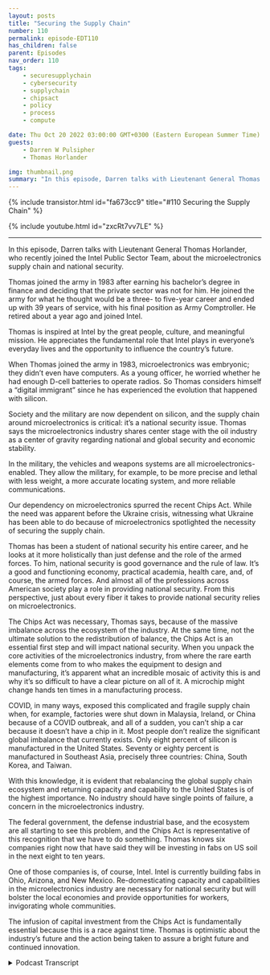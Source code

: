 ```yaml
---
layout: posts
title: "Securing the Supply Chain"
number: 110
permalink: episode-EDT110
has_children: false
parent: Episodes
nav_order: 110
tags:
    - securesupplychain
    - cybersecurity
    - supplychain
    - chipsact
    - policy
    - process
    - compute

date: Thu Oct 20 2022 03:00:00 GMT+0300 (Eastern European Summer Time)
guests:
    - Darren W Pulsipher
    - Thomas Horlander

img: thumbnail.png
summary: "In this episode, Darren talks with Lieutenant General Thomas Horlander, who recently joined the Intel Public Sector Team, about the microelectronics supply chain and national security. "
---
```


{% include transistor.html id="fa673cc9" title="#110 Securing the Supply Chain" %}

{% include youtube.html id="zxcRt7vv7LE" %}

---

In this episode, Darren talks with Lieutenant General Thomas Horlander, who recently joined the Intel Public Sector Team, about the microelectronics supply chain and national security.

Thomas joined the army in 1983 after earning his bachelor’s degree in finance and deciding that the private sector was not for him. He joined the army for what he thought would be a three- to five-year career and ended up with 39 years of service, with his final position as Army Comptroller. He retired about a year ago and joined Intel.

Thomas is inspired at Intel by the great people, culture, and meaningful mission. He appreciates the fundamental role that Intel plays in everyone’s everyday lives and the opportunity to influence the country’s future.

When Thomas joined the army in 1983, microelectronics was embryonic; they didn’t even have computers. As a young officer, he worried whether he had enough D-cell batteries to operate radios. So Thomas considers himself a “digital immigrant” since he has experienced the evolution that happened with silicon.

Society and the military are now dependent on silicon, and the supply chain around microelectronics is critical: it’s a national security issue. Thomas says the microelectronics industry shares center stage with the oil industry as a center of gravity regarding national and global security and economic stability.

In the military, the vehicles and weapons systems are all microelectronics-enabled. They allow the military, for example, to be more precise and lethal with less weight, a more accurate locating system, and more reliable communications.

Our dependency on microelectronics spurred the recent Chips Act. While the need was apparent before the Ukraine crisis, witnessing what Ukraine has been able to do because of microelectronics spotlighted the necessity of securing the supply chain.

Thomas has been a student of national security his entire career, and he looks at it more holistically than just defense and the role of the armed forces. To him, national security is good governance and the rule of law. It’s a good and functioning economy, practical academia, health care, and, of course, the armed forces. And almost all of the professions across American society play a role in providing national security. From this perspective, just about every fiber it takes to provide national security relies on microelectronics.

The Chips Act was necessary, Thomas says, because of the massive imbalance across the ecosystem of the industry. At the same time, not the ultimate solution to the redistribution of balance, the Chips Act is an essential first step and will impact national security. When you unpack the core activities of the microelectronics industry, from where the rare earth elements come from to who makes the equipment to design and manufacturing, it’s apparent what an incredible mosaic of activity this is and why it’s so difficult to have a clear picture on all of it. A microchip might change hands ten times in a manufacturing process.

COVID, in many ways, exposed this complicated and fragile supply chain when, for example, factories were shut down in Malaysia, Ireland, or China because of a COVID outbreak, and all of a sudden, you can’t ship a car because it doesn’t have a chip in it. Most people don’t realize the significant global imbalance that currently exists. Only eight percent of silicon is manufactured in the United States. Seventy or eighty percent is manufactured in Southeast Asia, precisely three countries: China, South Korea, and Taiwan.

With this knowledge, it is evident that rebalancing the global supply chain ecosystem and returning capacity and capability to the United States is of the highest importance. No industry should have single points of failure, a concern in the microelectronics industry.

The federal government, the defense industrial base, and the ecosystem are all starting to see this problem, and the Chips Act is representative of this recognition that we have to do something. Thomas knows six companies right now that have said they will be investing in fabs on US soil in the next eight to ten years.

One of those companies is, of course, Intel. Intel is currently building fabs in Ohio, Arizona, and New Mexico. Re-domesticating capacity and capabilities in the microelectronics industry are necessary for national security but will bolster the local economies and provide opportunities for workers, invigorating whole communities.

The infusion of capital investment from the Chips Act is fundamentally essential because this is a race against time. Thomas is optimistic about the industry’s future and the action being taken to assure a bright future and continued innovation. 


<details>
<summary> Podcast Transcript </summary>

<p>﻿1</p>
<p>Hello, thisis Darren Pulsipher, chief solutionarchitect of public sector at Intel.</p>
<p>And welcome to Embracing</p>
<p>Digital Transformation,where we investigate effective change,leveragingpeople, process and technology.</p>
<p>On today's episode,</p>
<p>Securing the supply Chain with former</p>
<p>Lieutenant General Thomas Horlander.</p>
<p>Thomas, welcome to the show.</p>
<p>Great to be here, Darren</p>
<p>And thanks for having me.</p>
<p>I look forward to our discussion today.</p>
<p>So, Thomas has joined usrecently at Intel, joinedthe Intel Public Sector team.</p>
<p>Another great hire.</p>
<p>We've hired quite a few former militarythat had just brought so much depthto our team.</p>
<p>And Thomas, you were in the Army,</p>
<p>Lieutenant, Lieutenant General.</p>
<p>Tell us a little bitabout your background.</p>
<p>And so the you know, the audience canget to know you a little bitwell.</p>
<p>So, Darren I joined the Army back in 1983after I had got my bachelor's degreein the great state of Washington and</p>
<p>I when Iwhen I joined when I joined the Army,you know, we were going throughthe country was going throughsome some tough economic times.</p>
<p>And, you know,</p>
<p>I come from a military family.</p>
<p>My father served inboth the Korean and Vietnam warsin the United States Air Force.</p>
<p>And I basicallygraduated from college with a bachelor'sdegree in finance, thought</p>
<p>I was going to have this blossoming careerin the private sector.</p>
<p>Things are pretty tough.</p>
<p>So I quickly realized thatliving back at home with my mom and dadand sleeping in the same bed</p>
<p>I did when I was 12 yearsold, was not what I had aspired todo with my life.</p>
<p>So I sought out the military and Ijoined, went to basic trainingand then officer candidate schooland started a career that I thoughtwas going to be about 3 to 5 years long.</p>
<p>And it turned out to be 39 yearsof service. Wow.</p>
<p>So, I mean,</p>
<p>I just recently retired last year,as you said, as a three starlieutenant general.</p>
<p>I did a lot ofwork in the field, artilleryas a younger officer in combat, our field.</p>
<p>And then at about year 18,</p>
<p>I became a controllerand served in that capacityfor the final 20 yearsor so of my life with my final positionbeing the Comptroller of the Army.</p>
<p>And I retired out of that position herejust about a year ago today.</p>
<p>It was the 1st of October, a year ago.</p>
<p>And so love the Army loved serving.</p>
<p>You know, a lot of people come upand thank you for my service, but</p>
<p>I just like to tell everybody</p>
<p>I was the lucky one to get to wearthe uniform and serve our countryfor as long as I did.</p>
<p>Well, I'm going to I'm going to echowhat many other people have said.</p>
<p>And thank you very muchfor your dedication toto our country and serving today.</p>
<p>Yeah.</p>
<p>We want to talk a little bit todayabout supply chain.</p>
<p>And because you were the controller,the the Army,you know a lot about supply chain.</p>
<p>You know a lot about.</p>
<p>You know.</p>
<p>About I mean, if I say so,you know, a lot more than I do.</p>
<p>And andalso, we've got this chip sackthat was recently passed.</p>
<p>Tell can you tell the audiencea little bit about how the chip sac playswith our national securityand with our Department of Defense?</p>
<p>Yeah. Sofor me, I would tell youas I joined.</p>
<p>So let me just back up for a second,</p>
<p>Daryn, and tell you, you know,as a as a retired guardand I knew I didn't want to be retiredand just stay at home,and I did want to pursue a second career.</p>
<p>But I wanted somethingthat was really meaningful.</p>
<p>I wanted</p>
<p>I wanted to get with a good organizationthat had a really a meaningfulmission, great people.</p>
<p>And I would tell you, I struck gold.</p>
<p>I absolutely struck goldwhen I got a phone call from Greg Clifton,which started the process of mebeing able to join the One Intel team.</p>
<p>And what a privilege, what a pleasure.</p>
<p>I would tell you, I absolutely love it.</p>
<p>And I would tellyou, you know, it's it'ssuch a great opportunityfor me to continue to contributeand to serve our fellow countrymen.</p>
<p>I can tell you,</p>
<p>I wouldn't have said this 30 years ago,but I think it's in my DNAnow that I want to do that.</p>
<p>And I would just tell you,being with Intel,</p>
<p>I just I love every day great teammates.</p>
<p>What a fantastic culture that thisorganization has and fantastic leaders.</p>
<p>And I really consider myself fortunate.</p>
<p>But, you know, I guess what I tell you isit does not surprise meafter these six or seven monthsthat I've been with this teamas towhy Intel is an iconic industry leader.</p>
<p>And so I really</p>
<p>I really consider myself fortunate.</p>
<p>And what I really inspires meis that Intel playsis fundamental role in everybody'severyday lives, not just day to day.</p>
<p>I mean, you can't get up in the morningwithout some kind of microelectronicsright there at your every move.</p>
<p>But it's also that we get an opportunityto influence the future of our country,the future of the worldand our children's future.</p>
<p>And so I guess what I tell you isand you're going to laughwhen I say this, but I would just say,how wonderful was that?</p>
<p>Oh, there you go, Pat.</p>
<p>Pat will be ecstatic thatyou tied Our Lady our newest branding in.</p>
<p>Right. How wonderful that.</p>
<p>That's awesome. So.</p>
<p>I would tell you, you know, I'm excited.</p>
<p>I love this. Butit's so interestingwhen I think back over my life and I thinknow it's not that I'm this old man,but when I think back over my lifeand you and I are about the same,probably about the same age.</p>
<p>Yeah.</p>
<p>When I joined the army there.</p>
<p>When I joined the army,we didn't have computers.</p>
<p>We didn't havewe probably had microelectronics,but it was such in a an embryonic stage.</p>
<p>It was probably in just a very remotepocket of our society or in the world.</p>
<p>I can remember as a young man,you know, our copying machinewas this ink drumthat you used to crankand remember notes, roll it.</p>
<p>And it would spill on this piece of paper.</p>
<p>And that's how that's how you made copies?</p>
<p>Yeah, we had single channel radios.</p>
<p>We used to connect wirefrom one radio to the other.</p>
<p>And, you know, todaywe talk about microchips.</p>
<p>But back then, my big worryas a young officerwas, did I have enough these cellbatteries to operate the radios?</p>
<p>So when youthink about how far we have evolvedand I would tell you,of course, my professionwas in the United States military,but I would tell youall segments of societyjust kind of evolved togetheras we discovered thesethis wonderful thing called siliconand all of our technological advances.</p>
<p>But, you know, I remember the days of</p>
<p>I remember the day one of my first dutyassignments in South Korea.</p>
<p>And I rememberwe used to sit there on Sundaysand go to thisthis building where AT&T had these booths,and we'd get in lineand we'd wait for the booths.</p>
<p>And I think you had like 10 minutesand you could make a stateside phone calland we'd get in the booth.</p>
<p>We call them mom and dad,or our loved ones would say,</p>
<p>Hey, it's me, I'm here,everything is okay,and that was the extentof telecommunications back in those days.</p>
<p>And now, of course, we sit here todayand we just speed dial on ouron our cell phone and.</p>
<p>Get a video call.</p>
<p>Yeah. And it's a video call.</p>
<p>Around the world.</p>
<p>So it's absolutely amazing.</p>
<p>And you heard me joke about this.</p>
<p>So people like you and me, you.</p>
<p>And I rememberwhen we got our first computer.</p>
<p>Oh, yeah. I remember the day.</p>
<p>You and I are digital immigrants.</p>
<p>Okay? We are not digital natives.</p>
<p>We're. We're older than that.</p>
<p>But I remember the day that I boughtmy first computer was probably around 1995and I bought a 286 and</p>
<p>I thought to myself, Good God,look at this monstrosity.</p>
<p>And for some of you out there,this isn't like a boxyou could very easilyput in the back seat of your car.</p>
<p>Okay, this thing was huge.</p>
<p>It weighed £50.</p>
<p>You bought a monitor.</p>
<p>It was deeper than it was wide.</p>
<p>That one weighed about £50.</p>
<p>You took it home and you asked yourselfthe question, oh, my goodness,where do I put this thing? Right.</p>
<p>So here we are 30 years laterand we're not saying, Oh my goodness,where do we put this thing?</p>
<p>We scratch your head and we say,</p>
<p>Oh my gosh, where did I put that thing?</p>
<p>Yeah, so I have a question about that.</p>
<p>So we've becomehighly dependent on silicon,highly dependent ontechnology as as a society.</p>
<p>Is the militaryjust as highly dependent on silicon?</p>
<p>Oh, absolutely. So I mean.</p>
<p>I mean, that's a big deal then,because our our supply chain aroundmicroelectronics is nowhighly important.</p>
<p>It's a national security issue.</p>
<p>So I like to tell people we have evolved.</p>
<p>So to the point where the market we'remicroelectronicsshares center stage with the oil industryas a center of gravitywhen it comes to national security,global security, economic stability.</p>
<p>I mean, it is replete acrossevery fiber of society.</p>
<p>You know, when you talk aboutyou hear our CEO talk about itubiquitous compute, well,it touches everything.</p>
<p>So and when when you talk aboutthe military,</p>
<p>I would tell you, our vehicles,our weaponssystems are all microelectronics enabled.</p>
<p>Micro microchipsenable us to be more precise, more lethal,less weight, faster, fix a more accuratelocating system, betterand more reliable communications.</p>
<p>The list goes on and on.</p>
<p>I mean.</p>
<p>Well, and we're seeing that actuallyin the war in Ukraine right now.</p>
<p>Oh, absolutely.</p>
<p>Right.</p>
<p>I mean, it's amazing that the Ukraine'sbeen able to do what they've beenable to dobecause of microelectronics.</p>
<p>Lots of takeaways and lots of great thingsto learnabout by seeing how how that unfolds.</p>
<p>They're over there in Ukrainewith the conflict, with Russia.</p>
<p>So I have a question around that.</p>
<p>Do you think that really spurredon this chipact that we see that was recently passedand so why were so concernedabout getting the Chips Act passed?</p>
<p>So I knownot necessarily the Ukraine conflict.</p>
<p>No, but just in general, our dependency.</p>
<p>Of the Chips Act was was considerednecessary long before that.</p>
<p>But certainly when you step backand you look at the global imbalancethat we currentlyare experiencing across the ecosystem,you know, I think and andlet me read catch my answer.</p>
<p>So let's talk about national securityfor just a second.</p>
<p>Okay.</p>
<p>So I've been a studentof national security my entire career.</p>
<p>That's what we doas professional military officers.</p>
<p>But whenwhen you talk about national security,a lot of people want to immediatelymigrate to a discussionabout defenseand the role of the armed forces.</p>
<p>But I would tell you, in a countrylike ours, if you want to talk abouthow do you ensure that you protectour national security interest,there are a lot of thingsthat go into that, Darren.</p>
<p>It's good governance, the rule of law.</p>
<p>It's a proper and functioning economy.</p>
<p>It's having an effective academia,its health care,and of course, it isthe armed forces of the United States.</p>
<p>So what I would tell you is our doctors,our teachers are constructionworkers,firemen, police officers, intel engineers.</p>
<p>Big shout out to them, right. All right.</p>
<p>And just about almost all of ourprofessions across American societyall play a role in providingfor the national security this country.</p>
<p>We don't think about it like that,but I really. Don't.</p>
<p>I like that perspective.</p>
<p>But imagine an America that doesn'thave a good education systemor a good health care systemor a good law enforcement system.</p>
<p>Right.</p>
<p>Imagine an America like that that wouldthat woulddirectly impact our national security.</p>
<p>So when you talk about that, you got totalk about it in a more holistic way.</p>
<p>And so for me personally,you know what I think about the Chips Act.</p>
<p>If you share in what I just told you,then you'll understandthat just about every fiberof what it takes to providefor the national security of this countryrelies on microelectronics.</p>
<p>Yeah, it relies on microelectronicsvery heavilyin that lovely thing we call silicon.</p>
<p>I tell you what, I wish I would havegotten involved in this back 35 years ago.</p>
<p>It must have just been so neat to watch.</p>
<p>Oh, yeah, yeah.</p>
<p>Watch these amazing mindsand these engineerscome up withhow how they were able to do that.</p>
<p>I'm just I'm inspired by it, to be honest.</p>
<p>So now now when youwhen you talk about the Chips Act, right.</p>
<p>And this this incredible imbalancethat we have across the ecosystem, across,you know, our microelectronics industry,</p>
<p>I kind of look at this over a broadercontinuum, a continuum of time.</p>
<p>Right. This has amazing potential.</p>
<p>And it absolutely does have an impact onthe national security of our country.</p>
<p>And so much so we evenhad some of the leaders in the Departmentof Defense actually engaged with Congressabout the importance of the chipset.</p>
<p>So it's a very important, in my view,very important first step.</p>
<p>Okay.</p>
<p>This is not the be to how we redistributethis this this balanceof capacity and capabilityin the microelectronicsindustry.</p>
<p>I rolled up my sleeves and startedlearning about this and what I discoveredand I had I'm tell you right now,</p>
<p>I absolutely no ideathings are like this even a year ago.</p>
<p>But what I discovered is whatan incredibly integrated industry this is.</p>
<p>And youand I talked about this before, butone day your competitoris company X and the very next daythey're your partner.</p>
<p>Right.</p>
<p>And when you try to unpack thewhat I like to call the continuumor what we call thethe the core activitiesof the microelectronics industry,whether it's design or manufacturingor it's assembly testing and packaging,and who makes the equipmentand where the raw materials come from.</p>
<p>And where does the rare earth elementscome from?</p>
<p>When you start to when you start to unpackis that you start to realize whatan incredible mosaic of daily activitythis is and why it's so difficult.</p>
<p>Why it's so difficultto havethis very clear shaped pictureon all of the activity that takes place.</p>
<p>I mean, so and so these microchips changehands five and ten times, right?</p>
<p>Yeah.</p>
<p>So I'm glad you brought this up because.</p>
<p>Yeah, because what's interesting aboutthis whole thing isand you mentioned it,no one really understoodhow complex the supply chainis to build a computer right now.</p>
<p>Just telco grid hitbecause what COVID exposedwhen everyone needed a computerall of a suddenand then some factorieswere shut down in Malaysiabecause they had an outbreak of COVIDor a factory in Ireland,because there was an outbreak of COVIDor China or wherever it was.</p>
<p>All of a sudden, I can't ship a carbecause it doesn't have a chip in it.</p>
<p>Or you can and it sits in a parking lotuntil those ships come in.</p>
<p>Right, exactly.</p>
<p>So I think COVID really kind of exposedthis global supply chain.</p>
<p>How complex and fragile it really is.</p>
<p>Yeah, it's certainly</p>
<p>I mean, maybe certain segmentsof the industry in our societyknew that there was this this.</p>
<p>Very small, I think idea.</p>
<p>But I think very small.</p>
<p>And I think you're right that the pandemickind of exposed that, you know.</p>
<p>But so right now</p>
<p>I would tell you and exposed</p>
<p>I had no idea about the global imbalancethat we currently have.</p>
<p>Yeah.</p>
<p>What is it, 8% in the US,</p>
<p>And yeah, I've heard different numbers,but I think ballpark is we're talkingcome out of Southeast Asia.</p>
<p>And you know,that's fundamentally three countries,</p>
<p>China, South Korea and Taiwan and Taiwan.</p>
<p>Yeah.</p>
<p>When you when you start to learn aboutthat, you you quickly realize thatrebalancing the ecosystemof the global supply chainand returning capacityand capability to U.S.and friendly soil is absolutely tantamountto being able to rebalance what we have.</p>
<p>No industryshould have single points of failure.</p>
<p>Like I thinkthis microelectronics industrydefinitely has some areaswhere there is cause for concern.</p>
<p>But but I'll tell you, it's exciting,right?</p>
<p>And it's refreshingbecause what I've been observing is</p>
<p>I've beenobserving the ecosystem,the federal government, the defenseindustrial base, all of them are startingto recognize this problem.</p>
<p>You know, the CHIPS Act is is obviouslyrepresentative of people'srecognition that we had to do something.</p>
<p>And I also would tell you,you know, watching the otherthe big companies in this industrythat are now saying, hey, you know,we need to relook our business modeland where we have certain thingsdone across this continuum of of thatthat that microelectronicsecosystem that we have, we need to relookthat we're starting to see.</p>
<p>And I think the chip jacketkind of helped helped with this.</p>
<p>But we're starting to see</p>
<p>I know of six countries right nowthat have said they are going to beinvesting in fabs in the on on USsoil herein the in the next 8 to 10 years. So.</p>
<p>Well in one of those of course, is Intel.</p>
<p>Let's talk a little bit about Ohio,but not just Ohioand Silicon Heartland now,but Arizona and New Mexico.</p>
<p>It's amazing the amount offabs we're building right now.</p>
<p>Sure. Sure.</p>
<p>There are the investment that we put inand what it means to those economies.</p>
<p>You know, what it means to opportunitiesof young of young kidswho really want to havesome kind of a professionin the microelectronics industry.</p>
<p>Read the masticating capacityand capabilitiesin the United States of America gives.</p>
<p>You know, it's what you the Unitedthe United States is really birthupon is opportunity. Right.</p>
<p>And so to give them that opportunity,it's just another great,great thing about taking thisjust making this effortto read The Master Key,much of much of the microelectronicsindustry here in the U.S.and friendly so.</p>
<p>Well and let's talka little bit about Ohio.</p>
<p>Ohio, we're building two fabs rightnow, already cut.</p>
<p>Ground right back.</p>
<p>With a plan to build eight fabs.</p>
<p>Isn't that exciting? It's exciting.</p>
<p>Each fab is $15 billion.</p>
<p>That's a man.</p>
<p>That's a lot of money.</p>
<p>That's a big.</p>
<p>Moneybetween 12 and 15 billion and. Right.</p>
<p>And the number of jobsit's going to bring into the area,not just hired by Intel, but also.</p>
<p>Other.</p>
<p>Industries that are movingthere as well to support.</p>
<p>That whole community.</p>
<p>Right.</p>
<p>I mean, that I saw this Darren.</p>
<p>I saw this with military installations.</p>
<p>Okay. Oh, yeah.</p>
<p>A lot of times the the surrounding cityor community, you know, livedand breathed by what happenedon that military installation,the size of the population,the infrastructure that was there.</p>
<p>I absolutely see that.</p>
<p>A similar thing happening with with,you know, what's going to happenthere, the new silicon heartland like it.</p>
<p>This is this is really fascinatingthat it's come to this point</p>
<p>I guess that wemaybe we were lulled to sleep a little bitin as far as, you know, manufacturingin the United States.</p>
<p>But I think we're well,</p>
<p>I think I think we woke up.</p>
<p>Yeah, I would say I don't think anybodyever said, all right, here's the plan.</p>
<p>We're going to have a global economyand 80% of all the microelectronicsare going to come outof these three countries. So</p>
<p>I don't</p>
<p>I don't think that was ever the intent.</p>
<p>And so which brings me to a point.</p>
<p>And I even heard our CEO kind ofsay it in Eastern.</p>
<p>We're a bit in a race against time.</p>
<p>That's why the Chips Actwas so fundamentally important.</p>
<p>Right, was to have this infusionof capital investment, to be able to startto build these fabs and to re domesticateour capacity in the United Stateson a shorter timelinethan what would otherwise have been.</p>
<p>You know, who knows how long it would havetaken this to build the size of the fabor fabs that you just described therein in the silicon heartland in Ohio?</p>
<p>Yeah.</p>
<p>In fact, what's really coolabout those fabs going in,they are 18 angstrom fabsthat are going in.</p>
<p>So those that don'tknow, that's 1.8 nanometers.</p>
<p>Those are the nodes that are going inand 1.8 nanometers that's really small.</p>
<p>To put that into perspective,for a lot of people,the corona virus is 72 nanometers wideand we're doing transistors at 1.8nanometers.</p>
<p>It's like fabs that's that's mind blowing.</p>
<p>That's unimaginable.</p>
<p>I know.</p>
<p>It's so for those of youthat think that, you know, Intelis, is an old non innovative company,you don't know what you're talking about.</p>
<p>Yeah I tell you what,</p>
<p>I never thought that for 1/2.</p>
<p>You know, there are some people that do</p>
<p>I it's it's amazingthe stuff that the stuff that we doevery day.</p>
<p>Yeah so there and therein lies a gooda good point though isbeing ableor having people understand the fullcapacity and thefull capabilities of a company like Intel.</p>
<p>You know, we describe it as this iconicfounder of microelectronics,but what they do today is it'sjust as impressive as what we used to do,you know, 30 plus years agoat the beginning of this thisthe building of the of theof the microelectronics industry.</p>
<p>So, you know,it's it's really important for peopleto step back and take a look at that.</p>
<p>I mean, what is we have 20,000 softwareand hardware engineers in this company.</p>
<p>No, just just 20.</p>
<p>Well, software. Okay, just software.</p>
<p>If you start adding our hardwareand silicon engineers.</p>
<p>Yeah, it'sabsolutely it's absolutely amazing.</p>
<p>And you know, I see that and I hear that.</p>
<p>And I think to myself, yeah.</p>
<p>Do people realizejust how not just how important that isto, you know, the country,but to the world, right.</p>
<p>To the world and to, you know,those things that I spoke about earlier,our national security, global securityand stability of our markets,that is so fundamentally important.</p>
<p>That's why I'm so inspired and why I'mso happy to have the opportunityto to, you know, be on the Intel teamand hopefully contribute.</p>
<p>Oh, believe me,we're so glad to have you on teambecause you bring in such a newperspective that's helping usto sell at a higher level,to really talk about bigger picture thingsand to drive new ideasinto our technology. So,you know, Thomas, welcome to the team.</p>
<p>It's been wonderful. Yeah. What?</p>
<p>What a treat.</p>
<p>I tell you what.</p>
<p>I tell you what you know, whenwhen after you have a careerlike I did in the military.</p>
<p>And you want to joinyou want to join another teamand you want to keep servingand you want to keep contributing.</p>
<p>I tell you, I couldn'thave asked for a better opportunity,a better next chapter right in my life,and to be able to do something like thisand and serve with everybody.</p>
<p>I'm just so inspired by the leadersthat I get to work with. Wow.</p>
<p>I mean.</p>
<p>Yeah, there's some really goodwe got some really good guys.</p>
<p>Really good leadership.</p>
<p>And you know what I feel like.</p>
<p>So me being the digital immigranthere, I like, I like the cultureand I like the people and the patiencethey show me when I scratch my head.</p>
<p>When you start talking about Nanothis and see on that, you know, I really</p>
<p>I really appreciate everybody, you know,with open arms and coming to terms.</p>
<p>Let me let me teach you this.</p>
<p>And it's really it's really a great it'sreally it's really greatfrom from beginning to end.</p>
<p>I'm just really fortunateto be able to do this.</p>
<p>I couldn't have ever imagined havinga better a better opportunity than this.</p>
<p>So thanks.</p>
<p>Thanks.</p>
<p>A thanks to all the leadersand everybody there.</p>
<p>Well, hey, Thomas,thanks for coming on the show today.</p>
<p>It's been very insightful andthanks again.</p>
<p>I'm sure we'll have you back on inin six months or a year.</p>
<p>And you're going to be like a totalsilicon expert.</p>
<p>You'll be here,you'll be design in chips by that time.</p>
<p>Yeah. Hey, Darren.</p>
<p>So before we before we kick off,</p>
<p>I did what I didn't want to makejust a final comment,if that's okay with you. Yeah, yeah.</p>
<p>You know what the other thing I, I,you know, there's there's thisthis is frontmicroelectronics is front and centerright now in a lot of discussions.</p>
<p>Right.</p>
<p>And I would tell you,one of the things I find really refreshingand is that it is front and centerin a lot of different forums, in defenseforums.</p>
<p>Right,in discussions about national security.</p>
<p>And sothat really makes that really makes meit makes me feel good, right,to know that more and more every daywe start to seenot just the country's leadership, butall of the all of the professionsrecognize just how fundamentally importantthe microelectronic industryis to all of these professions.</p>
<p>I mean, think about think about somethinglike telemedicine.</p>
<p>Think about think about, you know,</p>
<p>I have a daughter in college, right?</p>
<p>My daughter during the pandemic,she continued to attend college.</p>
<p>How did she do that?</p>
<p>I tell you what, she did it virtuallythrough through her computer.</p>
<p>So, I mean, when you when you step backand you think about all of that.</p>
<p>Well, what I'm really I'm really refreshedand I'm really happy about is,you know,and I'm really assured thatthat everybody isis has really put their armsaround this thing and recognizejust how fundamentally importantthat it is to to our countryand to the world that you havea functioningecosystemin the microelectronics industry.</p>
<p>I tell you, that is tantamount tantamountto our national securityand global security.</p>
<p>And so I feel pretty good as I'm learningmore and more, but I feel pretty goodwhat I what I've seen a lot of peoplea lot of people do to recognizeand to take actionwhen it comesto the microelectronics industry.</p>
<p>So I really wanted tojust kind of leave the conversationon that point that we should feel goodabout what everybody is trying to do.</p>
<p>Oh, no, I totally agree.</p>
<p>I see a bright horizon aheadand some really, really coolnew innovation that's going to drivea lot of changes in in the world.</p>
<p>And we get the cool thing, Thomas.</p>
<p>We get to be part of it.</p>
<p>Oh, no, I know. Isn't that awesome?</p>
<p>I'm I just.</p>
<p>Yeah, I'm pinching myself, you know,it's a great it's great feeling.</p>
<p>So, so sure.</p>
<p>Thank you.</p>
<p>Just thank you from the bottom of my heartfor having me.</p>
<p>And not just for this podcast,but the the know the numerous thanthe numerous times that I've been ableto attend some of your training eventsor you just coach me on the side.</p>
<p>I really appreciate that.</p>
<p>It means a lot to me.</p>
<p>Well, like I said, thank you for comingon the show and welcome to the team.</p>
<p>We're glad you'rehere. You. You only make us better. Sothank you for listening to Embracing</p>
<p>Digital Transformation today.</p>
<p>If you enjoyed our podcast,give it five stars on your favoritepodcast insider YouTube channel.</p>
<p>You can find out more informationabout embracing digital transformationand embracingdigital.org until nexttime, go out and do something wonderful.</p>

</details>
